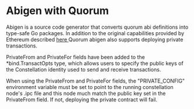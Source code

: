 # Abigen with Quorum

Abigen is a source code generator that converts quorum abi definitions into type-safe Go packages.  In addition to the original capabilities provided by Ethereum described [ here ](https://github.com/ethereum/go-ethereum/wiki/Native-DApps:-Go-bindings-to-Ethereum-contracts) Quorum abigen also supports deploying private transactions.

PrivateFrom and PrivateFor fields have been added to the *bind.TransactOpts type, which allows users to specify the public keys of the Constellation identity used to send and receive transactions.

When using the PrivateFrom and PrivateFor fields, the "PRIVATE_CONFIG" environment variable must be set to point to the running constellation node's .ipc file and this node much match the public key set in the PrivateFrom field.  If not, deploying the private contract will fail.